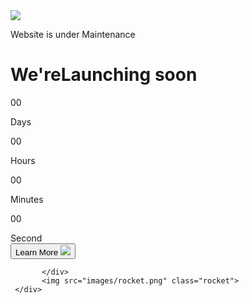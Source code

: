 <!DOCTYPE html>
<html>
<head>
       <meta name="viewpost" content="width=device-width, initial-scale+1.0">
       <title>Coming soon page - Aayush</title>  
       <link href="style.css"  rel="stylesheet"  type="text/css">
 </head>
 <body>
<div class="container">
           <img src="images/logo.png" class="logo=">
           <div class="content">
            <p>Website is under Maintenance</p>
            <h1>We're<span>Launching</span>  soon</h1>
            <div class="launch-time">
            <div>
                  <p id="days">00</p>
                  <span>Days</span>
            </div>
            <div>
                  <p  id="Hours">00</p>
                  <span>Hours</span>
            </div>
            <div>
                  <p  id="Minutes">00</p>
                  <span>Minutes</span>
            </div>
            <div>
                  <p  id="Second">00</p>
                  <span>Second</span>
            </div>
            </div>
            <button type="button">Learn More <img src="images/triangle.png"></button>

           </div>
           <img src="images/rocket.png" class="rocket">
     </div>

<script>
         var CountDownDate = new Date("May 1 ,2024 00:00:00").getTime();
         var x = setInterval(function(){
            var now =new Date().getTime()
            var distance = CountDownDate-now;

            var days = Math.floor(distance / (1000 * 60 * 60 * 24));
            var hours = Math.floor((distance % (1000 * 60 * 60 * 24)) / (1000 * 60 * 60));
            var minutes = Math.floor((distance % (1000 * 60 * 60)) / (1000 * 60));
            var seconds = Math.floor((distance % (1000 * 60)) / 1000);

            document.getElementById("days").innerHTML = days;
            document.getElementById("Hours").innerHTML = hours;
            document.getElementById("Minutes").innerHTML = minutes;
            document.getElementById("Second").innerHTML = seconds;



         },1000);

</script>

 </body>
</html>
